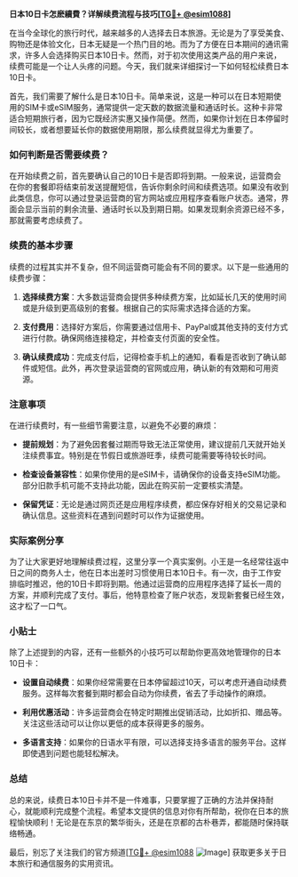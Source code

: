 **日本10日卡怎麽續費？详解续费流程与技巧[[TG💪+ @esim1088](https://t.me/s/esim1088)]**

在当今全球化的旅行时代，越来越多的人选择去日本旅游。无论是为了享受美食、购物还是体验文化，日本无疑是一个热门目的地。而为了方便在日本期间的通讯需求，许多人会选择购买日本10日卡。然而，对于初次使用这类产品的用户来说，续费可能是一个让人头疼的问题。今天，我们就来详细探讨一下如何轻松续费日本10日卡。

首先，我们需要了解什么是日本10日卡。简单来说，这是一种可以在日本短期使用的SIM卡或eSIM服务，通常提供一定天数的数据流量和通话时长。这种卡非常适合短期旅行者，因为它既经济实惠又操作简便。然而，如果你计划在日本停留时间较长，或者想要延长你的数据使用期限，那么续费就显得尤为重要了。

### 如何判断是否需要续费？

在开始续费之前，首先要确认自己的10日卡是否即将到期。一般来说，运营商会在你的套餐即将结束前发送提醒短信，告诉你剩余时间和续费选项。如果没有收到此类信息，你可以通过登录运营商的官方网站或应用程序查看账户状态。通常，界面会显示当前的剩余流量、通话时长以及到期日期。如果发现剩余资源已经不多，那就需要考虑续费了。

### 续费的基本步骤

续费的过程其实并不复杂，但不同运营商可能会有不同的要求。以下是一些通用的续费步骤：

1. **选择续费方案**：大多数运营商会提供多种续费方案，比如延长几天的使用时间或是升级到更高级别的套餐。根据自己的实际需求选择合适的方案。
   
2. **支付费用**：选择好方案后，你需要通过信用卡、PayPal或其他支持的支付方式进行付款。确保网络连接稳定，并检查支付页面的安全性。

3. **确认续费成功**：完成支付后，记得检查手机上的通知，看看是否收到了确认邮件或短信。此外，再次登录运营商的官网或应用，确认新的有效期和可用资源。

### 注意事项

在进行续费时，有一些细节需要注意，以避免不必要的麻烦：

- **提前规划**：为了避免因套餐过期而导致无法正常使用，建议提前几天就开始关注续费事宜。特别是在节假日或旅游旺季，续费可能需要等待较长时间。

- **检查设备兼容性**：如果你使用的是eSIM卡，请确保你的设备支持eSIM功能。部分旧款手机可能不支持此功能，因此在购买前一定要核实清楚。

- **保留凭证**：无论是通过网页还是应用程序续费，都应保存好相关的交易记录和确认信息。这些资料在遇到问题时可以作为证据使用。

### 实际案例分享

为了让大家更好地理解续费过程，这里分享一个真实案例。小王是一名经常往返中日之间的商务人士，他在日本出差时习惯使用日本10日卡。有一次，由于工作安排临时推迟，他的10日卡即将到期。他通过运营商的应用程序选择了延长一周的方案，并顺利完成了支付。事后，他特意检查了账户状态，发现新套餐已经生效，这才松了一口气。

### 小贴士

除了上述提到的内容，还有一些额外的小技巧可以帮助你更高效地管理你的日本10日卡：

- **设置自动续费**：如果你经常需要在日本停留超过10天，可以考虑开通自动续费服务。这样每次套餐到期时都会自动为你续费，省去了手动操作的麻烦。

- **利用优惠活动**：许多运营商会在特定时期推出促销活动，比如折扣、赠品等。关注这些活动可以让你以更低的成本获得更多的服务。

- **多语言支持**：如果你的日语水平有限，可以选择支持多语言的服务平台。这样即使遇到问题也能轻松解决。

### 总结

总的来说，续费日本10日卡并不是一件难事，只要掌握了正确的方法并保持耐心，就能顺利完成整个流程。希望本文提供的信息对你有所帮助，祝你在日本的旅程愉快顺利！无论是在东京的繁华街头，还是在京都的古朴巷弄，都能随时保持联络畅通。

最后，别忘了关注我们的官方频道[[TG💪+ @esim1088](https://t.me/s/esim1088) ![Image](https://i.postimg.cc/4NQfJmqS/Snipaste-2025-05-13-00-14-12.png)] 获取更多关于日本旅行和通信服务的实用资讯。